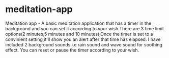 # meditation-app
Meditation app - A basic meditation application that has a timer in the background and you can set it according to your wish.There are 3 time limit options(2 minutes,5 minutes and 10 minutes),Once the timer is set to a convinient setting,it'll show you an alert after that time has elapsed.
I have included 2 background sounds i.e rain sound and wave sound for soothing effect.
You can reset or pause the timer according to your wish.


